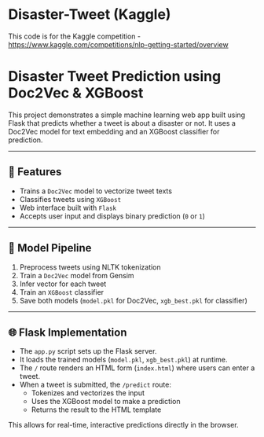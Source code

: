 # Disaster-Tweet (Kaggle)

This code is for the Kaggle competition - https://www.kaggle.com/competitions/nlp-getting-started/overview

# Disaster Tweet Prediction using Doc2Vec & XGBoost

This project demonstrates a simple machine learning web app built using Flask that predicts whether a tweet is about a disaster or not. It uses a Doc2Vec model for text embedding and an XGBoost classifier for prediction.

---

## 🚀 Features

- Trains a `Doc2Vec` model to vectorize tweet texts
- Classifies tweets using `XGBoost`
- Web interface built with `Flask`
- Accepts user input and displays binary prediction (`0` or `1`)

---

## 🧠 Model Pipeline

1. Preprocess tweets using NLTK tokenization
2. Train a `Doc2Vec` model from Gensim
3. Infer vector for each tweet
4. Train an `XGBoost` classifier
5. Save both models (`model.pkl` for Doc2Vec, `xgb_best.pkl` for classifier)

---

## 🌐 Flask Implementation

- The `app.py` script sets up the Flask server.
- It loads the trained models (`model.pkl`, `xgb_best.pkl`) at runtime.
- The `/` route renders an HTML form (`index.html`) where users can enter a tweet.
- When a tweet is submitted, the `/predict` route:
  - Tokenizes and vectorizes the input
  - Uses the XGBoost model to make a prediction
  - Returns the result to the HTML template

This allows for real-time, interactive predictions directly in the browser.
